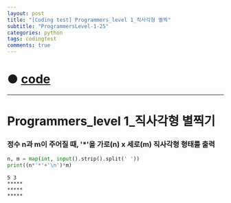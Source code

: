 ```yaml
---
layout: post
title: "[Coding test] Programmers_level 1_직사각형 별찍"
subtitle: "ProgrammersLevel-1-25"
categories: python
tags: codingtest
comments: true
---
```


# ● [code](https://github.com/JeongJaeyoung0/coding_test/blob/17208120edcb5ce9a98b469094731e947892b188/210710_Programmers_level%201_%EC%A7%81%EC%82%AC%EA%B0%81%ED%98%95%20%EB%B3%84%EC%B0%8D%EA%B8%B0.ipynb)

***

# Programmers_level 1_직사각형 별찍기
### 정수 n과 m이 주어질 때, '*'을 가로(n) x 세로(m) 직사각형 형태를 출력


```python
n, m = map(int, input().strip().split(' '))
print((n*'*'+'\n')*m)
```

    5 3
    *****
    *****
    *****